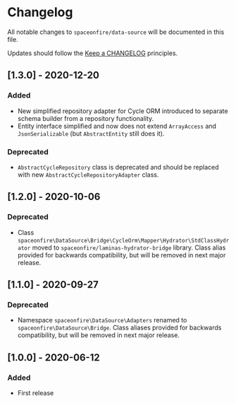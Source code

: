 # Changelog

All notable changes to `spaceonfire/data-source` will be documented in this file.

Updates should follow the [Keep a CHANGELOG](http://keepachangelog.com/) principles.

<!--
## [X.Y.Z] - YYYY-MM-DD
### Added
- Nothing

### Deprecated
- Nothing

### Fixed
- Nothing

### Removed
- Nothing

### Security
- Nothing
-->

## [1.3.0] - 2020-12-20

### Added

- New simplified repository adapter for Cycle ORM introduced to separate schema builder from a repository functionality.
- Entity interface simplified and now does not extend `ArrayAccess` and `JsonSerializable` (but `AbstractEntity` still
  does it).

### Deprecated

- `AbstractCycleRepository` class is deprecated and should be replaced with new `AbstractCycleRepositoryAdapter` class.

## [1.2.0] - 2020-10-06

### Deprecated

- Class `spaceonfire\DataSource\Bridge\CycleOrm\Mapper\Hydrator\StdClassHydrator` moved to
  `spaceonfire/laminas-hydrator-bridge` library. Class alias provided for backwards compatibility, but will be removed
  in next major release.

## [1.1.0] - 2020-09-27

### Deprecated

- Namespace `spaceonfire\DataSource\Adapters` renamed to `spaceonfire\DataSource\Bridge`. Class aliases provided for
  backwards compatibility, but will be removed in next major release.

## [1.0.0] - 2020-06-12

### Added

- First release
